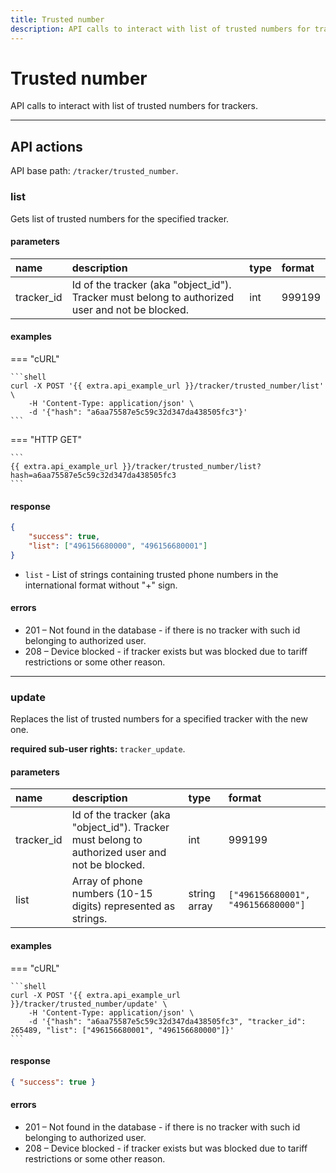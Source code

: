 ```yaml
---
title: Trusted number
description: API calls to interact with list of trusted numbers for trackers.
---
```

# Trusted number

API calls to interact with list of trusted numbers for trackers.

***

## API actions

API base path: `/tracker/trusted_number`.

### list

Gets list of trusted numbers for the specified tracker.

#### parameters

| name | description | type | format |
| :------ | :------ | :----- | :----- |
| tracker_id | Id of the tracker (aka "object_id"). Tracker must belong to authorized user and not be blocked. | int | 999199 |

#### examples

=== "cURL"

    ```shell
    curl -X POST '{{ extra.api_example_url }}/tracker/trusted_number/list' \
        -H 'Content-Type: application/json' \
        -d '{"hash": "a6aa75587e5c59c32d347da438505fc3"}'
    ```

=== "HTTP GET"

    ```
    {{ extra.api_example_url }}/tracker/trusted_number/list?hash=a6aa75587e5c59c32d347da438505fc3
    ```

#### response

```json
{
    "success": true,
    "list": ["496156680000", "496156680001"]
}
```

* `list` - List of strings containing trusted phone numbers in the international format without "+" sign.

#### errors

* 201 – Not found in the database - if there is no tracker with such id belonging to authorized user.
* 208 – Device blocked - if tracker exists but was blocked due to tariff restrictions or some other reason.

***

### update

Replaces the list of trusted numbers for a specified tracker with the new one.

**required sub-user rights:** `tracker_update`.

#### parameters

| name | description | type | format |
| :------ | :------ | :----- | :----- |
| tracker_id | Id of the tracker (aka "object_id"). Tracker must belong to authorized user and not be blocked. | int | 999199 |
| list | Array of phone numbers (10-15 digits) represented as strings. | string array | `["496156680001", "496156680000"]` |

#### examples

=== "cURL"

    ```shell
    curl -X POST '{{ extra.api_example_url }}/tracker/trusted_number/update' \
        -H 'Content-Type: application/json' \
        -d '{"hash": "a6aa75587e5c59c32d347da438505fc3", "tracker_id": 265489, "list": ["496156680001", "496156680000"]}'
    ```

#### response

```json
{ "success": true }
```

#### errors

* 201 – Not found in the database - if there is no tracker with such id belonging to authorized user.
* 208 – Device blocked - if tracker exists but was blocked due to tariff restrictions or some other reason.

